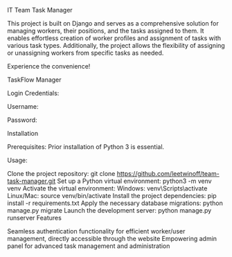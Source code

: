 IT Team Task Manager

This project is built on Django and serves as a comprehensive solution for managing workers, their positions, and the tasks assigned to them. It enables effortless creation of worker profiles and assignment of tasks with various task types. Additionally, the project allows the flexibility of assigning or unassigning workers from specific tasks as needed.

Experience the convenience!

TaskFlow Manager

Login Credentials:

Username: 

Password: 

Installation

Prerequisites: Prior installation of Python 3 is essential.

Usage:

Clone the project repository: git clone https://github.com/leetwinoff/team-task-manager.git
Set up a Python virtual environment: python3 -m venv venv
Activate the virtual environment:
Windows: venv\Scripts\activate
Linux/Mac: source venv/bin/activate
Install the project dependencies: pip install -r requirements.txt
Apply the necessary database migrations: python manage.py migrate
Launch the development server: python manage.py runserver
Features

Seamless authentication functionality for efficient worker/user management, directly accessible through the website
Empowering admin panel for advanced task management and administration
